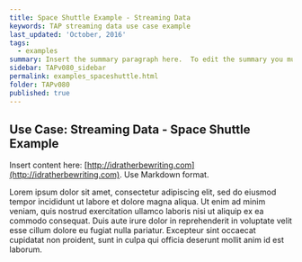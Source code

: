 ```yaml
---
title: Space Shuttle Example - Streaming Data
keywords: TAP streaming data use case example
last_updated: 'October, 2016'
tags:
  - examples
summary: Insert the summary paragraph here.  To edit the summary you must edit the meta data for this post. 
sidebar: TAPv080_sidebar
permalink: examples_spaceshuttle.html
folder: TAPv080
published: true
---
```


## Use Case: Streaming Data - Space Shuttle Example

Insert content here: [http://idratherbewriting.com](http://idratherbewriting.com). Use Markdown format.

Lorem ipsum dolor sit amet, consectetur adipiscing elit, sed do eiusmod tempor incididunt ut labore et dolore magna aliqua. Ut enim ad minim veniam, quis nostrud exercitation ullamco laboris nisi ut aliquip ex ea commodo consequat. Duis aute irure dolor in reprehenderit in voluptate velit esse cillum dolore eu fugiat nulla pariatur. Excepteur sint occaecat cupidatat non proident, sunt in culpa qui officia deserunt mollit anim id est laborum.

